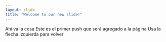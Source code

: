 ```yaml
---
layout: slide
title: "Welcome to our new slide!"
---
```

Ahí va la cosa
Este es el primer push
que será agregado a la página
Usa la flecha izquierda para volver
